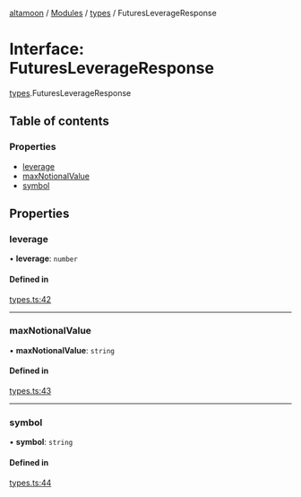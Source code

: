 [altamoon](../README.md) / [Modules](../modules.md) / [types](../modules/types.md) / FuturesLeverageResponse

# Interface: FuturesLeverageResponse

[types](../modules/types.md).FuturesLeverageResponse

## Table of contents

### Properties

- [leverage](types.FuturesLeverageResponse.md#leverage)
- [maxNotionalValue](types.FuturesLeverageResponse.md#maxnotionalvalue)
- [symbol](types.FuturesLeverageResponse.md#symbol)

## Properties

### leverage

• **leverage**: `number`

#### Defined in

[types.ts:42](https://github.com/Altamoon/altamoon/blob/198a6cd/app/api/types.ts#L42)

___

### maxNotionalValue

• **maxNotionalValue**: `string`

#### Defined in

[types.ts:43](https://github.com/Altamoon/altamoon/blob/198a6cd/app/api/types.ts#L43)

___

### symbol

• **symbol**: `string`

#### Defined in

[types.ts:44](https://github.com/Altamoon/altamoon/blob/198a6cd/app/api/types.ts#L44)
